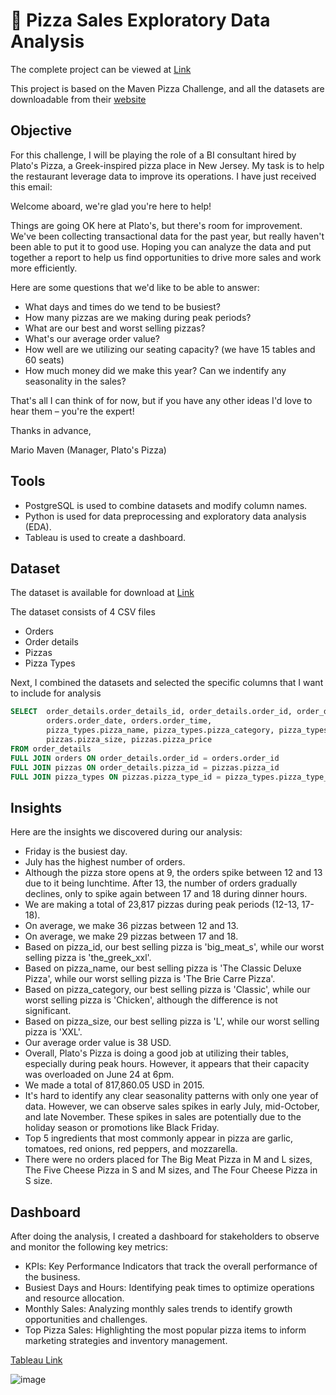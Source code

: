# 🍕 Pizza Sales Exploratory Data Analysis

The complete project can be viewed at [Link](https://github.com/AlexanderEvanW/PortfolioProjects/blob/main/Pizza%20Sales/Pizza%20Sales%20EDA.ipynb)

This project is based on the Maven Pizza Challenge, and all the datasets are downloadable from their [website](https://www.mavenanalytics.io/blog/maven-pizza-challenge)

## Objective
For this challenge, I will be playing the role of a BI consultant hired by Plato's Pizza, a Greek-inspired pizza place in New Jersey. My task is to help the restaurant leverage data to improve its operations. I have just received this email:

Welcome aboard, we're glad you're here to help!

Things are going OK here at Plato's, but there's room for improvement. We've been collecting transactional data for the past year, but really haven't been able to put it to good use. Hoping you can analyze the data and put together a report to help us find opportunities to drive more sales and work more efficiently.

Here are some questions that we'd like to be able to answer:

- What days and times do we tend to be busiest?
- How many pizzas are we making during peak periods?
- What are our best and worst selling pizzas?
- What's our average order value?
- How well are we utilizing our seating capacity? (we have 15 tables and 60 seats)
- How much money did we make this year? Can we indentify any seasonality in the sales?

That's all I can think of for now, but if you have any other ideas I'd love to hear them – you're the expert!

Thanks in advance,

Mario Maven (Manager, Plato's Pizza)

## Tools
- PostgreSQL is used to combine datasets and modify column names.
- Python is used for data preprocessing and exploratory data analysis (EDA).
- Tableau is used to create a dashboard.

## Dataset
The dataset is available for download at [Link](https://www.mavenanalytics.io/data-playground)

The dataset consists of 4 CSV files
- Orders
- Order details
- Pizzas
- Pizza Types

Next, I combined the datasets and selected the specific columns that I want to include for analysis
```sql
SELECT 	order_details.order_details_id, order_details.order_id, order_details.pizza_id, order_details.quantity, 
		orders.order_date, orders.order_time, 
		pizza_types.pizza_name, pizza_types.pizza_category, pizza_types.pizza_ingredients,
		pizzas.pizza_size, pizzas.pizza_price
FROM order_details
FULL JOIN orders ON order_details.order_id = orders.order_id
FULL JOIN pizzas ON order_details.pizza_id = pizzas.pizza_id
FULL JOIN pizza_types ON pizzas.pizza_type_id = pizza_types.pizza_type_id
```

## Insights
Here are the insights we discovered during our analysis:
- Friday is the busiest day.
- July has the highest number of orders.
- Although the pizza store opens at 9, the orders spike between 12 and 13 due to it being lunchtime. After 13, the number of orders gradually declines, only to spike again between 17 and 18 during dinner hours.
- We are making a total of 23,817 pizzas during peak periods (12-13, 17-18).
- On average, we make 36 pizzas between 12 and 13.
- On average, we make 29 pizzas between 17 and 18.
- Based on pizza_id, our best selling pizza is 'big_meat_s', while our worst selling pizza is 'the_greek_xxl'.
- Based on pizza_name, our best selling pizza is 'The Classic Deluxe Pizza', while our worst selling pizza is 'The Brie Carre Pizza'.
- Based on pizza_category, our best selling pizza is 'Classic', while our worst selling pizza is 'Chicken', although the difference is not significant.
- Based on pizza_size, our best selling pizza is 'L', while our worst selling pizza is 'XXL'.
- Our average order value is 38 USD.
- Overall, Plato's Pizza is doing a good job at utilizing their tables, especially during peak hours. However, it appears that their capacity was overloaded on June 24 at 6pm.
- We made a total of 817,860.05 USD in 2015.
- It's hard to identify any clear seasonality patterns with only one year of data. However, we can observe sales spikes in early July, mid-October, and late November. These spikes in sales are potentially due to the holiday season or promotions like Black Friday.
- Top 5 ingredients that most commonly appear in pizza are garlic, tomatoes, red onions, red peppers, and mozzarella.
- There were no orders placed for The Big Meat Pizza in M and L sizes, The Five Cheese Pizza in S and M sizes, and The Four Cheese Pizza in S size.

## Dashboard
After doing the analysis, I created a dashboard for stakeholders to observe and monitor the following key metrics:
- KPIs: Key Performance Indicators that track the overall performance of the business.
- Busiest Days and Hours: Identifying peak times to optimize operations and resource allocation.
- Monthly Sales: Analyzing monthly sales trends to identify growth opportunities and challenges.
- Top Pizza Sales: Highlighting the most popular pizza items to inform marketing strategies and inventory management.

[Tableau Link](https://public.tableau.com/app/profile/alexander.evan5078/viz/PizzaSalesDashboard_16874449725380/PizzaSalesDashboard2)

![image](https://github.com/AlexanderEvanW/PortfolioProjects/assets/124351667/7b87f88f-5f66-4de7-b2cd-00ae9b501e21)
